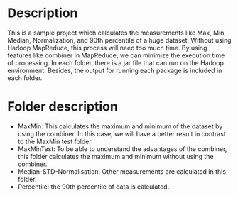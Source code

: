 # Description
This is a sample project which calculates the measurements like Max, Min, Median, Normalization, and 90th percentile of a huge dataset.
Without using Hadoop MapReduce, this process will need too much time. By using features like combiner in MapReduce, we
can minimize the execution time of processing. In each folder, there is a jar file that can run on the Hadoop environment. Besides, the output for running each package is included in each folder.
# Folder description
- MaxMin: This calculates the maximum and minimum of the dataset by using the combiner. In this case, we will have a better result in contrast to the MaxMin test folder.
- MaxMinTest: To be able to understand the advantages of the combiner, this folder calculates the maximum and minimum without using the combiner.
- Median-STD-Normalisation: Other measurements are calculated in this folder.
- Percentile: the 90th percentile of data is calculated.
